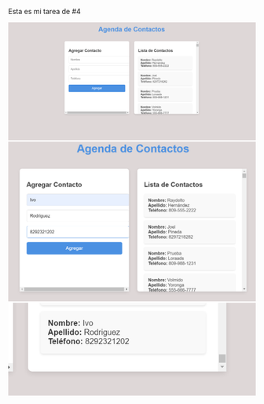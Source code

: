 Esta es mi tarea de #4

![Mi captura 1](/public/img/Agenda.png)
![Mi captura 2](/public/img/Agregar.png)
![Mi captura 3](/public/img/prueba.png)
